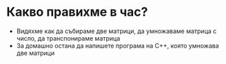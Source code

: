 # Какво правихме в час?
- Видяхме как да събираме две матрици, да умножаваме матрица с число, да транспонираме матрица
- За домашно остана да напишете програма на С++, която умножава две матрици